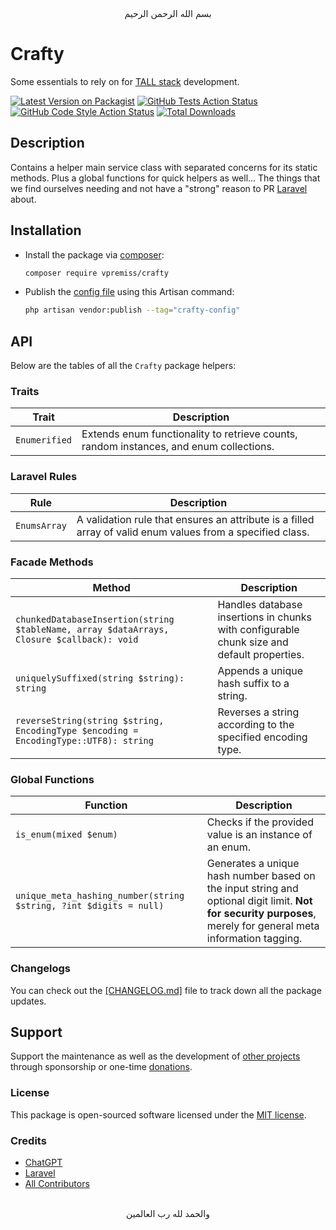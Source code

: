 <div align="center">
    بسم الله الرحمن الرحيم
</div>

# Crafty

Some essentials to rely on for [TALL stack](https://tallstack.dev) development.

[![Latest Version on Packagist](https://img.shields.io/packagist/v/vpremiss/crafty.svg?style=flat-square)](https://packagist.org/packages/vpremiss/crafty)
[![GitHub Tests Action Status](https://img.shields.io/github/actions/workflow/status/vpremiss/crafty/run-tests.yml?branch=main&label=tests&style=flat-square)](https://github.com/vpremiss/crafty/actions?query=workflow%3Arun-tests+branch%3Amain)
[![GitHub Code Style Action Status](https://img.shields.io/github/actions/workflow/status/vpremiss/crafty/fix-php-code-style-issues.yml?branch=main&label=code%20style&style=flat-square)](https://github.com/vpremiss/crafty/actions?query=workflow%3A"Fix+PHP+code+style+issues"+branch%3Amain)
[![Total Downloads](https://img.shields.io/packagist/dt/vpremiss/crafty.svg?style=flat-square)](https://packagist.org/packages/vpremiss/crafty)


## Description

Contains a helper main service class with separated concerns for its static methods. Plus a global functions for quick helpers as well... The things that we find ourselves needing and not have a "strong" reason to PR [Laravel](https://laravel.com) about.


## Installation

- Install the package via [composer](https://getcomposer.org):

  ```bash
  composer require vpremiss/crafty
  ```

- Publish the [config file](config/crafty.php) using this Artisan command:

  ```bash
  php artisan vendor:publish --tag="crafty-config"
  ```


## API

Below are the tables of all the `Crafty` package helpers:

### Traits

| Trait          | Description                                                                               |
|----------------|-------------------------------------------------------------------------------------------|
| `Enumerified`  | Extends enum functionality to retrieve counts, random instances, and enum collections.    |

### Laravel Rules

| Rule         | Description                                                                                               |
|--------------|-----------------------------------------------------------------------------------------------------------|
| `EnumsArray` | A validation rule that ensures an attribute is a filled array of valid enum values from a specified class.|

### Facade Methods

| Method                                                              | Description                                                                                             |
|---------------------------------------------------------------------|---------------------------------------------------------------------------------------------------------|
| `chunkedDatabaseInsertion(string $tableName, array $dataArrays, Closure $callback): void` | Handles database insertions in chunks with configurable chunk size and default properties.             |
| `uniquelySuffixed(string $string): string`                          | Appends a unique hash suffix to a string.                                                               |
| `reverseString(string $string, EncodingType $encoding = EncodingType::UTF8): string` | Reverses a string according to the specified encoding type.                                             |

### Global Functions

| Function              | Description                                                                |
|-----------------------|----------------------------------------------------------------------------|
| `is_enum(mixed $enum)`| Checks if the provided value is an instance of an enum.                    |
| `unique_meta_hashing_number(string $string, ?int $digits = null)` | Generates a unique hash number based on the input string and optional digit limit. **Not for security purposes**, merely for general meta information tagging. |




### Changelogs

You can check out the [[CHANGELOG.md]](CHANGELOG.md) file to track down all the package updates.


## Support

Support the maintenance as well as the development of [other projects](https://github.com/sponsors/VPremiss) through sponsorship or one-time [donations](https://github.com/sponsors/VPremiss?frequency=one-time&sponsor=VPremiss).

### License

This package is open-sourced software licensed under the [MIT license](LICENSE.md).

### Credits

- [ChatGPT](https://chat.openai.com)
- [Laravel](https://github.com/Laravel)
- [All Contributors](../../contributors)


<div align="center">
   <br>والحمد لله رب العالمين
</div>

